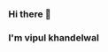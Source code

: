 ### Hi there 👋
### I'm vipul khandelwal


[twitter]: https://twitter.com/vipul_kandelwal
[instagram]: https://instagram.com/vipul_kh
[linkedin]: https://www.linkedin.com/in/vipul-khandelwal-5a03b3123/

<!--
**vipul23khandelwal/vipul23khandelwal** is a ✨ _special_ ✨ repository because its `README.md` (this file) appears on your GitHub profile.

Here are some ideas to get you started:

- 🔭 I’m currently working on Metabase.
- 🌱 I’m currently learning Mysql , Looker , MongoDb.
- 👯 I’m looking to collaborate on ...
- 🤔 I’m looking for help with ...
- 💬 Ask me about ...
- 📫 How to reach me: vipul@konnectshift.com
- 😄 Pronouns: ...
- ⚡ Fun fact: ...
-->


